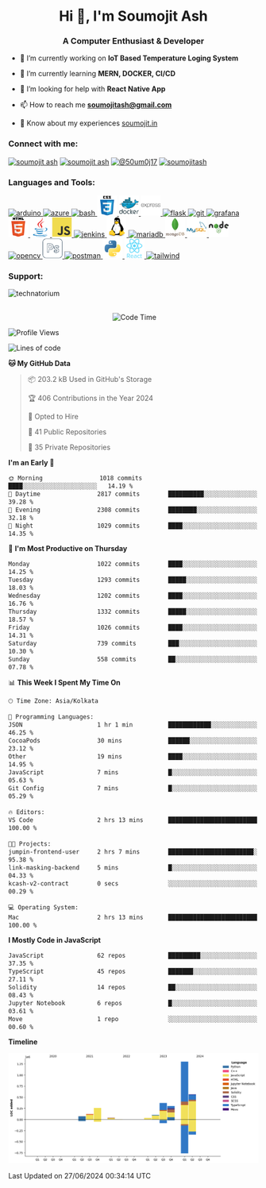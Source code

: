 <h1 align="center">Hi 👋, I'm Soumojit Ash</h1>
<h3 align="center">A Computer Enthusiast & Developer</h3>

- 🔭 I’m currently working on **IoT Based Temperature Loging System**

- 🌱 I’m currently learning **MERN, DOCKER, CI/CD**

- 🤝 I’m looking for help with **React Native App**

- 📫 How to reach me **soumojitash@gmail.com**

- 📄 Know about my experiences [soumojit.in](soumojit.in)

<h3 align="left">Connect with me:</h3>
<p align="left">
<a href="https://linkedin.com/in/soumojit ash" target="blank"><img align="center" src="https://raw.githubusercontent.com/rahuldkjain/github-profile-readme-generator/master/src/images/icons/Social/linked-in-alt.svg" alt="soumojit ash" height="30" width="40" /></a>
<a href="https://fb.com/soumojit ash" target="blank"><img align="center" src="https://raw.githubusercontent.com/rahuldkjain/github-profile-readme-generator/master/src/images/icons/Social/facebook.svg" alt="soumojit ash" height="30" width="40" /></a>
<a href="https://instagram.com/@50um0j17" target="blank"><img align="center" src="https://raw.githubusercontent.com/rahuldkjain/github-profile-readme-generator/master/src/images/icons/Social/instagram.svg" alt="@50um0j17" height="30" width="40" /></a>
<a href="https://www.hackerrank.com/soumojitash" target="blank"><img align="center" src="https://raw.githubusercontent.com/rahuldkjain/github-profile-readme-generator/master/src/images/icons/Social/hackerrank.svg" alt="soumojitash" height="30" width="40" /></a>
</p>

<h3 align="left">Languages and Tools:</h3>
<p align="left"> <a href="https://www.arduino.cc/" target="_blank"> <img src="https://cdn.worldvectorlogo.com/logos/arduino-1.svg" alt="arduino" width="40" height="40"/> </a> <a href="https://azure.microsoft.com/en-in/" target="_blank"> <img src="https://www.vectorlogo.zone/logos/microsoft_azure/microsoft_azure-icon.svg" alt="azure" width="40" height="40"/> </a> <a href="https://www.gnu.org/software/bash/" target="_blank"> <img src="https://www.vectorlogo.zone/logos/gnu_bash/gnu_bash-icon.svg" alt="bash" width="40" height="40"/> </a> <a href="https://www.w3schools.com/css/" target="_blank"> <img src="https://raw.githubusercontent.com/devicons/devicon/master/icons/css3/css3-original-wordmark.svg" alt="css3" width="40" height="40"/> </a> <a href="https://www.docker.com/" target="_blank"> <img src="https://raw.githubusercontent.com/devicons/devicon/master/icons/docker/docker-original-wordmark.svg" alt="docker" width="40" height="40"/> </a> <a href="https://expressjs.com" target="_blank"> <img src="https://raw.githubusercontent.com/devicons/devicon/master/icons/express/express-original-wordmark.svg" alt="express" width="40" height="40"/> </a> <a href="https://flask.palletsprojects.com/" target="_blank"> <img src="https://www.vectorlogo.zone/logos/pocoo_flask/pocoo_flask-icon.svg" alt="flask" width="40" height="40"/> </a> <a href="https://git-scm.com/" target="_blank"> <img src="https://www.vectorlogo.zone/logos/git-scm/git-scm-icon.svg" alt="git" width="40" height="40"/> </a> <a href="https://grafana.com" target="_blank"> <img src="https://www.vectorlogo.zone/logos/grafana/grafana-icon.svg" alt="grafana" width="40" height="40"/> </a> <a href="https://www.w3.org/html/" target="_blank"> <img src="https://raw.githubusercontent.com/devicons/devicon/master/icons/html5/html5-original-wordmark.svg" alt="html5" width="40" height="40"/> </a> <a href="https://www.java.com" target="_blank"> <img src="https://raw.githubusercontent.com/devicons/devicon/master/icons/java/java-original.svg" alt="java" width="40" height="40"/> </a> <a href="https://developer.mozilla.org/en-US/docs/Web/JavaScript" target="_blank"> <img src="https://raw.githubusercontent.com/devicons/devicon/master/icons/javascript/javascript-original.svg" alt="javascript" width="40" height="40"/> </a> <a href="https://www.jenkins.io" target="_blank"> <img src="https://www.vectorlogo.zone/logos/jenkins/jenkins-icon.svg" alt="jenkins" width="40" height="40"/> </a> <a href="https://www.linux.org/" target="_blank"> <img src="https://raw.githubusercontent.com/devicons/devicon/master/icons/linux/linux-original.svg" alt="linux" width="40" height="40"/> </a> <a href="https://mariadb.org/" target="_blank"> <img src="https://www.vectorlogo.zone/logos/mariadb/mariadb-icon.svg" alt="mariadb" width="40" height="40"/> </a> <a href="https://www.mongodb.com/" target="_blank"> <img src="https://raw.githubusercontent.com/devicons/devicon/master/icons/mongodb/mongodb-original-wordmark.svg" alt="mongodb" width="40" height="40"/> </a> <a href="https://www.mysql.com/" target="_blank"> <img src="https://raw.githubusercontent.com/devicons/devicon/master/icons/mysql/mysql-original-wordmark.svg" alt="mysql" width="40" height="40"/> </a> <a href="https://nodejs.org" target="_blank"> <img src="https://raw.githubusercontent.com/devicons/devicon/master/icons/nodejs/nodejs-original-wordmark.svg" alt="nodejs" width="40" height="40"/> </a> <a href="https://opencv.org/" target="_blank"> <img src="https://www.vectorlogo.zone/logos/opencv/opencv-icon.svg" alt="opencv" width="40" height="40"/> </a> <a href="https://www.photoshop.com/en" target="_blank"> <img src="https://raw.githubusercontent.com/devicons/devicon/master/icons/photoshop/photoshop-line.svg" alt="photoshop" width="40" height="40"/> </a> <a href="https://postman.com" target="_blank"> <img src="https://www.vectorlogo.zone/logos/getpostman/getpostman-icon.svg" alt="postman" width="40" height="40"/> </a> <a href="https://www.python.org" target="_blank"> <img src="https://raw.githubusercontent.com/devicons/devicon/master/icons/python/python-original.svg" alt="python" width="40" height="40"/> </a> <a href="https://reactjs.org/" target="_blank"> <img src="https://raw.githubusercontent.com/devicons/devicon/master/icons/react/react-original-wordmark.svg" alt="react" width="40" height="40"/> </a> <a href="https://tailwindcss.com/" target="_blank"> <img src="https://www.vectorlogo.zone/logos/tailwindcss/tailwindcss-icon.svg" alt="tailwind" width="40" height="40"/> </a> </p>

<h3 align="left">Support:</h3>
<p><a href="https://www.buymeacoffee.com/technatorium"> <img align="left" src="https://cdn.buymeacoffee.com/buttons/v2/default-yellow.png" height="50" width="210" alt="technatorium" /></a></p><br>
<br>

<!--START_SECTION:waka-->
![Code Time](http://img.shields.io/badge/Code%20Time-1%2C574%20hrs%2034%20mins-blue)

![Profile Views](http://img.shields.io/badge/Profile%20Views-3-blue)

![Lines of code](https://img.shields.io/badge/From%20Hello%20World%20I%27ve%20Written-3.2%20million%20lines%20of%20code-blue)

**🐱 My GitHub Data** 

> 📦 203.2 kB Used in GitHub's Storage 
 > 
> 🏆 406 Contributions in the Year 2024
 > 
> 💼 Opted to Hire
 > 
> 📜 41 Public Repositories 
 > 
> 🔑 35 Private Repositories 
 > 
**I'm an Early 🐤** 

```text
🌞 Morning                1018 commits        ████░░░░░░░░░░░░░░░░░░░░░   14.19 % 
🌆 Daytime                2817 commits        ██████████░░░░░░░░░░░░░░░   39.28 % 
🌃 Evening                2308 commits        ████████░░░░░░░░░░░░░░░░░   32.18 % 
🌙 Night                  1029 commits        ████░░░░░░░░░░░░░░░░░░░░░   14.35 % 
```
📅 **I'm Most Productive on Thursday** 

```text
Monday                   1022 commits        ████░░░░░░░░░░░░░░░░░░░░░   14.25 % 
Tuesday                  1293 commits        █████░░░░░░░░░░░░░░░░░░░░   18.03 % 
Wednesday                1202 commits        ████░░░░░░░░░░░░░░░░░░░░░   16.76 % 
Thursday                 1332 commits        █████░░░░░░░░░░░░░░░░░░░░   18.57 % 
Friday                   1026 commits        ████░░░░░░░░░░░░░░░░░░░░░   14.31 % 
Saturday                 739 commits         ███░░░░░░░░░░░░░░░░░░░░░░   10.30 % 
Sunday                   558 commits         ██░░░░░░░░░░░░░░░░░░░░░░░   07.78 % 
```


📊 **This Week I Spent My Time On** 

```text
🕑︎ Time Zone: Asia/Kolkata

💬 Programming Languages: 
JSON                     1 hr 1 min          ████████████░░░░░░░░░░░░░   46.25 % 
CocoaPods                30 mins             ██████░░░░░░░░░░░░░░░░░░░   23.12 % 
Other                    19 mins             ████░░░░░░░░░░░░░░░░░░░░░   14.95 % 
JavaScript               7 mins              █░░░░░░░░░░░░░░░░░░░░░░░░   05.63 % 
Git Config               7 mins              █░░░░░░░░░░░░░░░░░░░░░░░░   05.29 % 

🔥 Editors: 
VS Code                  2 hrs 13 mins       █████████████████████████   100.00 % 

🐱‍💻 Projects: 
jumpin-frontend-user     2 hrs 7 mins        ████████████████████████░   95.38 % 
link-masking-backend     5 mins              █░░░░░░░░░░░░░░░░░░░░░░░░   04.33 % 
kcash-v2-contract        0 secs              ░░░░░░░░░░░░░░░░░░░░░░░░░   00.29 % 

💻 Operating System: 
Mac                      2 hrs 13 mins       █████████████████████████   100.00 % 
```

**I Mostly Code in JavaScript** 

```text
JavaScript               62 repos            █████████░░░░░░░░░░░░░░░░   37.35 % 
TypeScript               45 repos            ███████░░░░░░░░░░░░░░░░░░   27.11 % 
Solidity                 14 repos            ██░░░░░░░░░░░░░░░░░░░░░░░   08.43 % 
Jupyter Notebook         6 repos             █░░░░░░░░░░░░░░░░░░░░░░░░   03.61 % 
Move                     1 repo              ░░░░░░░░░░░░░░░░░░░░░░░░░   00.60 % 
```



**Timeline**

![Lines of Code chart](https://raw.githubusercontent.com/Soumojit28/Soumojit28/main/assets/bar_graph.png)


 Last Updated on 27/06/2024 00:34:14 UTC
<!--END_SECTION:waka-->
